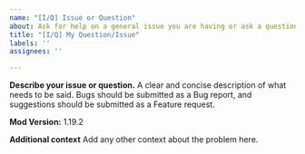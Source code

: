 ```yaml
---
name: "[I/Q] Issue or Question"
about: Ask for help on a general issue you are having or ask a question to the developers.
title: "[I/Q] My Question/Issue"
labels: ''
assignees: ''

---
```


**Describe your issue or question.**
A clear and concise description of what needs to be said. Bugs should be submitted as a Bug report, and suggestions should be submitted as a Feature request.

**Mod Version:**
 1.19.2 <Mod-Version>

**Additional context**
Add any other context about the problem here.
